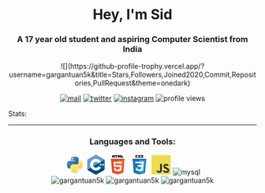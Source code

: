 <h1 align="center">Hey, I'm Sid</h1>
<h3 align="center">A 17 year old student and aspiring Computer Scientist from India</h3>

<div align="center">

<div style="align: center;">![](https://github-profile-trophy.vercel.app/?username=gargantuan5k&title=Stars,Followers,Joined2020,Commit,Repositories,PullRequest&theme=onedark)</div>

</div>
    
<div align="center">

[![mail](https://img.shields.io/badge/Microsoft_Outlook-0078D4?style=for-the-badge&logo=microsoft-outlook&logoColor=white)](mailto:gargantuan5k@outlook.com)
[![twitter](https://img.shields.io/badge/Twitter-1DA1F2?style=for-the-badge&logo=twitter&logoColor=white)](https://twitter.com/Gargantuan5K)
[![instagram](https://img.shields.io/badge/Instagram-E4405F?style=for-the-badge&logo=instagram&logoColor=white)](https://instagram.com/siddharth._.vivek)
![profile views](https://komarev.com/ghpvc/?username=gargantuan5k&label=Profile%20views&color=0e75b6&style=flat)

</div



<h3 align="center">Stats:</h3>
<hr />

<h3 align="center">Languages and Tools:</h3>
<div align="center">
    <img src="https://raw.githubusercontent.com/devicons/devicon/master/icons/python/python-original.svg" alt="python"
        width="40" height="40" />
    <img src="https://raw.githubusercontent.com/devicons/devicon/master/icons/cplusplus/cplusplus-original.svg"
        alt="C++" width="40" height="40" />
    <img src="https://raw.githubusercontent.com/devicons/devicon/master/icons/html5/html5-original-wordmark.svg"
        alt="HTML5" width="40" height="40" />
    <img src="https://raw.githubusercontent.com/devicons/devicon/master/icons/css3/css3-original-wordmark.svg"
        alt="CSS3" width="40" height="40" />
    <img src="https://raw.githubusercontent.com/devicons/devicon/master/icons/javascript/javascript-original.svg"
        alt="javascript" width="40" height="40" />
    <img src="https://www.vectorlogo.zone/logos/mysql/mysql-icon.svg" alt="mysql" width="40" height="40" />
</div>

<div align="center">
    <img src="https://github-readme-stats.vercel.app/api/top-langs?username=gargantuan5k&theme=github_dark&show_icons=true&locale=en&layout=compact"
        alt="gargantuan5k" width="495" height="220">
    <img src="https://github-readme-stats.vercel.app/api?username=gargantuan5k&theme=github_dark&show_icons=true&locale=en"
        alt="gargantuan5k" width="495" height="220" />
    <img src="https://github-readme-streak-stats.herokuapp.com/?user=gargantuan5k&theme=blueberry_duo"
        alt="gargantuan5k" />
</div>
